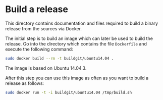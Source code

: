 # Build a release

This directory contains documentation and files required to build a binary release from the sources via Docker.

The initial step is to build an image which can later be used to build the release. Go into the directory which contains the file ```Dockerfile``` and execute the following command:

```bash
sudo docker build --rm -t buildgit/ubuntu14.04 .
```

The image is based on Ubuntu 14.04.3.

After this step you can use this image as often as you want to build a release as follows:

```bash
sudo docker run -t -i buildgit/ubuntu14.04 /tmp/build.sh
```


